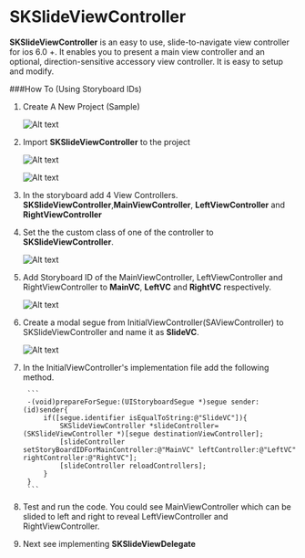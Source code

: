 SKSlideViewController
=========

**SKSlideViewController** is an easy to use, slide-to-navigate view controller for ios 6.0 +. It enables you to present a main view controller and an optional, direction-sensitive accessory view controller. It is easy to setup and modify.


###How To (Using Storyboard IDs)

1. Create A New Project (Sample)

	![Alt text](/HTStoryBoardIDSCR/sc1.jpg?raw=true)

2. Import **SKSlideViewController** to the project

	![Alt text](/HTStoryBoardIDSCR/sc2.png?raw=true)
	
	![Alt text](/HTStoryBoardIDSCR/sc3.jpg?raw=true)

3. In the storyboard add 4 View Controllers.
**SKSlideViewController**,**MainViewController**, **LeftViewController** and **RightViewController**

4. Set the the custom class of one of the controller to **SKSlideViewController**.

	![Alt text](/HTStoryBoardIDSCR/sc4.jpg?raw=true)

5. Add Storyboard ID of the MainViewController, LeftViewController and RightViewController to **MainVC**, **LeftVC** and **RightVC** respectively.
	
	![Alt text](/HTStoryBoardIDSCR/sc5.jpg?raw=true)

6. Create a modal segue from InitialViewController(SAViewController) to SKSlideViewController and name it as **SlideVC**.
	
	![Alt text](/HTStoryBoardIDSCR/sc6.jpg?raw=true)

7. In the InitialViewController's implementation file add the following method.

		```
		-(void)prepareForSegue:(UIStoryboardSegue *)segue sender:(id)sender{
		    if([segue.identifier isEqualToString:@"SlideVC"]){
		        SKSlideViewController *slideController=(SKSlideViewController *)[segue destinationViewController];
		        [slideController setStoryBoardIDForMainController:@"MainVC" leftController:@"LeftVC" rightController:@"RightVC"];
		        [slideController reloadControllers];
		    }
		}
		```

8. Test and run the code. You could see MainViewController which can be slided to left and right to reveal LeftViewController and RightViewController.

9. Next see implementing **SKSlideViewDelegate**
